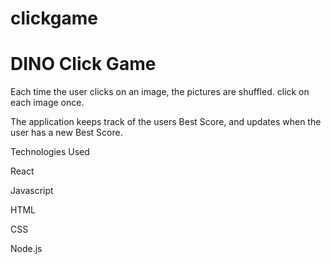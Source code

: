 # clickgame

# DINO Click Game


Each time the user clicks on an image, the pictures are shuffled.  click on each image once.



The application keeps track of the users Best Score, and updates  when the user has a new Best Score.



Technologies Used

React

Javascript

HTML

CSS

Node.js




